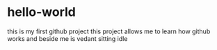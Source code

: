 # hello-world
this is my first github project
this project allows me to learn 
how github works
and beside me is vedant sitting idle
